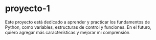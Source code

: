 # proyecto-1
Este proyecto está dedicado a aprender y practicar los fundamentos de Python, como variables, estructuras de control y funciones. En el futuro, quiero agregar más características y mejorar mi comprensión.
